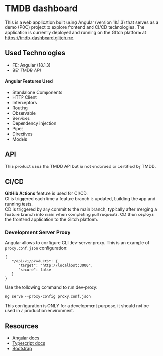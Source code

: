 # TMDB dashboard
This is a web application built using Angular (version 18.1.3) that serves as a demo (POC) project to explore frontend and CI/CD technologies. The application is currently deployed and running on the Glitch platform at https://tmdb-dashboard.glitch.me.

## Used Technologies
* FE: Angular (18.1.3)
* BE: TMDB API

#### Angular Features Used
* Standalone Components
* HTTP Client
* Interceptors
* Routing
* Observable
* Services
* Dependency injection
* Pipes
* Directives
* Models
## API
This product uses the TMDB API but is not endorsed or certified by TMDB. 

## CI/CD
**GitHib Actions** feature is used for CI/CD. <br>
CI is triggered each time a feature branch is updated, building the app and running tests.<br>
CD is triggered by any commit to the main branch, typically after merging a feature branch into main when completing pull requests. CD then deploys the frontend application to the Glitch platform.
### Development Server Proxy
Angular allows to configure CLI dev-server proxy. This is an example of `proxy.conf.json` configuration:
```
{
   "/api/v1/products": {
      "target": "http://localhost:3000",
      "secure": false
   }
}
```
Use the following command to run dev-proxy:
```
ng serve --proxy-config proxy.conf.json
```
This configuration is ONLY for a development purpose, it should not be used in a production environment.

## Resources
* [Angular docs](https://v17.angular.io/docs)
* [Typescript docs](https://www.typescriptlang.org/docs/)
* [Bootstrap](https://getbootstrap.com/docs/5.3/content/tables/)

